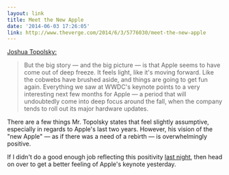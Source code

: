 ```yaml
---
layout: link
title: Meet the New Apple
date: '2014-06-03 17:26:05'
link: http://www.theverge.com/2014/6/3/5776030/meet-the-new-apple
---
```


[Joshua Topolsky:](http://www.theverge.com/2014/6/3/5776030/meet-the-new-apple)

> But the big story — and the big picture — is that Apple seems to have come out of deep freeze. It feels light, like it's moving forward. Like the cobwebs have brushed aside, and things are going to get fun again. Everything we saw at WWDC's keynote points to a very interesting next few months for Apple — a period that will undoubtedly come into deep focus around the fall, when the company tends to roll out its major hardware updates.

There are a few things Mr. Topolsky states that feel slightly assumptive, especially in regards to Apple's last two years. However, his vision of the "new Apple" — as if there was a need of a rebirth — is overwhelmingly positive.

If I didn't do a good enough job reflecting this positivity [last night](http://www.thenewsprint.co/2014/06/03/on/), then head on over to get a better feeling of Apple's keynote yesterday.